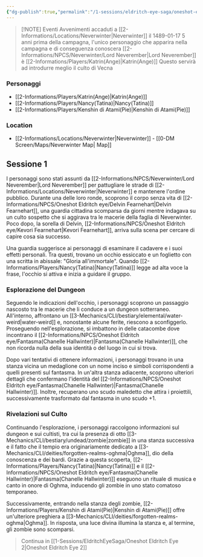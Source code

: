 ```yaml
---
{"dg-publish":true,"permalink":"/1-sessions/eldritch-eye-saga/oneshot-eldritch-eye-1/","noteIcon":""}
---
```



> [!NOTE] Eventi
> Avvenimenti accaduti a [[2-Informations/Locations/Neverwinter\|Neverwinter]] il 1489-01-17
> 5 anni prima della campagna, l'unico personaggio che apparira nella campagna e di conseguenza conoscera [[2-Informations/NPCS/Neverwinter/Lord Neverember\|Lord Neverember]] è [[2-Informations/Players/Katrin(Ange)\|Katrin(Ange)]]
> Questo servirà ad introdurre meglio il culto di Vecna

### Personaggi
- [[2-Informations/Players/Katrin(Ange)\|Katrin(Ange)]]
- [[2-Informations/Players/Nancy(Tatina)\|Nancy(Tatina)]]
- [[2-Informations/Players/Kenshin di Atami(Pie)\|Kenshin di Atami(Pie)]]

### Location
- [[2-Informations/Locations/Neverwinter\|Neverwinter]] - [[0-DM Screen/Maps/Neverwinter Map\| Map]]

## Sessione 1

I personaggi sono stati assunti da [[2-Informations/NPCS/Neverwinter/Lord Neverember\|Lord Neverember]] per pattugliare le strade di [[2-Informations/Locations/Neverwinter\|Neverwinter]] e mantenere l'ordine pubblico. Durante una delle loro ronde, scoprono il corpo senza vita di [[2-Informations/NPCS/Oneshot Eldritch eye/Delvin Fearnehart\|Delvin Fearnehart]], una guardia cittadina scomparsa da giorni mentre indagava su un culto sospetto che si aggirava tra le macerie della faglia di Neverwinter. Poco dopo, la sorella di Delvin, [[2-Informations/NPCS/Oneshot Eldritch eye/Kevori Fearnehart\|Kevori Fearnehart]], arriva sulla scena per cercare di capire cosa sia successo.

Una guardia suggerisce ai personaggi di esaminare il cadavere e i suoi effetti personali. Tra questi, trovano un occhio essiccato e un foglietto con una scritta in abissale: "Gloria all'immortale". Quando [[2-Informations/Players/Nancy(Tatina)\|Nancy(Tatina)]] legge ad alta voce la frase, l'occhio si attiva e inizia a guidare il gruppo.

### Esplorazione del Dungeon

Seguendo le indicazioni dell'occhio, i personaggi scoprono un passaggio nascosto tra le macerie che li conduce a un dungeon sotterraneo. All'interno, affrontano un [[3-Mechanics/CLI/bestiary/elemental/water-weird\|water-weird]] e, nonostante alcune ferite, riescono a sconfiggerlo. Proseguendo nell'esplorazione, si imbattono in delle catacombe dove incontrano il [[2-Informations/NPCS/Oneshot Eldritch eye/Fantasma(Chanelle Hallwinter)\|Fantasma(Chanelle Hallwinter)]], che non ricorda nulla della sua identità o del luogo in cui si trova.

Dopo vari tentativi di ottenere informazioni, i personaggi trovano in una stanza vicina un medaglione con un nome inciso e simboli corrispondenti a quelli presenti sul fantasma. In un'altra stanza adiacente, scoprono ulteriori dettagli che confermano l'identità del [[2-Informations/NPCS/Oneshot Eldritch eye/Fantasma(Chanelle Hallwinter)\|Fantasma(Chanelle Hallwinter)]]. Inoltre, recuperano uno scudo maledetto che attira i proiettili, successivamente trasformato dal fantasma in uno scudo +1.

### Rivelazioni sul Culto

Continuando l'esplorazione, i personaggi raccolgono informazioni sul dungeon e sui cultisti, tra cui la presenza di otto [[3-Mechanics/CLI/bestiary/undead/zombie\|zombie]] in una stanza successiva e il fatto che il tempio era originariamente dedicato a [[3-Mechanics/CLI/deities/forgotten-realms-oghma\|Oghma]], dio della conoscenza e dei bardi. Grazie a questa scoperta, [[2-Informations/Players/Nancy(Tatina)\|Nancy(Tatina)]] e il [[2-Informations/NPCS/Oneshot Eldritch eye/Fantasma(Chanelle Hallwinter)\|Fantasma(Chanelle Hallwinter)]] eseguono un rituale di musica e canto in onore di Oghma, inducendo gli zombie in uno stato comatoso temporaneo.

Successivamente, entrando nella stanza degli zombie, [[2-Informations/Players/Kenshin di Atami(Pie)\|Kenshin di Atami(Pie)]] offre un'ulteriore preghiera a [[3-Mechanics/CLI/deities/forgotten-realms-oghma\|Oghma]]. In risposta, una luce divina illumina la stanza e, al termine, gli zombie sono scomparsi.

> Continua in [[1-Sessions/EldritchEyeSaga/Oneshot Eldritch Eye 2\|Oneshot Eldritch Eye 2]]